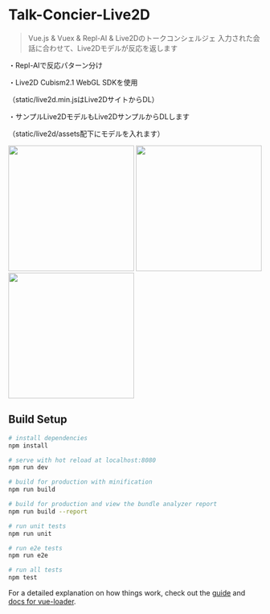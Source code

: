 # Talk-Concier-Live2D

> Vue.js & Vuex & Repl-AI & Live2Dのトークコンシェルジェ
> 入力された会話に合わせて、Live2Dモデルが反応を返します

・Repl-AIで反応パターン分け

・Live2D Cubism2.1 WebGL SDKを使用

（static/live2d.min.jsはLive2DサイトからDL）

・サンプルLive2DモデルもLive2DサンプルからDLします

（static/live2d/assets配下にモデルを入れます）

<img src="https://github.com/naotaro0123/Talk_Concier_Live2D/blob/master/readmeimages/01.splash.png" width=250> <img src="https://github.com/naotaro0123/Talk_Concier_Live2D/blob/master/readmeimages/02.menu.png" width=250> <img src="https://github.com/naotaro0123/Talk_Concier_Live2D/blob/master/readmeimages/03.talk.png" width=250>

## Build Setup

``` bash
# install dependencies
npm install

# serve with hot reload at localhost:8080
npm run dev

# build for production with minification
npm run build

# build for production and view the bundle analyzer report
npm run build --report

# run unit tests
npm run unit

# run e2e tests
npm run e2e

# run all tests
npm test
```

For a detailed explanation on how things work, check out the [guide](http://vuejs-templates.github.io/webpack/) and [docs for vue-loader](http://vuejs.github.io/vue-loader).
